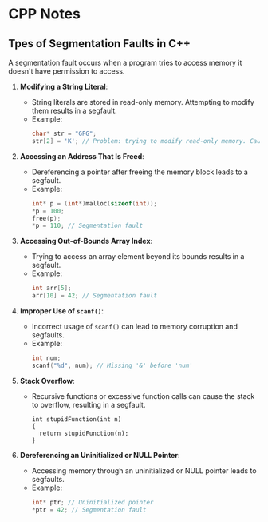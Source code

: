 # CPP Notes

## Tpes of Segmentation Faults in C++

A segmentation fault  occurs when a program tries to access memory it doesn't have permission to access.
1. **Modifying a String Literal**:
   - String literals are stored in read-only memory. Attempting to modify them results in a segfault.
   - Example:
     ```cpp
     char* str = "GFG";
     str[2] = 'K'; // Problem: trying to modify read-only memory. Causes a segfault
     ```

2. **Accessing an Address That Is Freed**:
   - Dereferencing a pointer after freeing the memory block leads to a segfault.
   - Example:
     ```cpp
     int* p = (int*)malloc(sizeof(int));
     *p = 100;
     free(p);
     *p = 110; // Segmentation fault
     ```

3. **Accessing Out-of-Bounds Array Index**:
   - Trying to access an array element beyond its bounds results in a segfault.
   - Example:
     ```cpp
     int arr[5];
     arr[10] = 42; // Segmentation fault
     ```

4. **Improper Use of `scanf()`**:
   - Incorrect usage of `scanf()` can lead to memory corruption and segfaults.
   - Example:
     ```cpp
     int num;
     scanf("%d", num); // Missing '&' before 'num'
     ```

5. **Stack Overflow**:
   - Recursive functions or excessive function calls can cause the stack to overflow, resulting in a segfault.
     ```
     int stupidFunction(int n)
     {
       return stupidFunction(n);
     }
     ```

6. **Dereferencing an Uninitialized or NULL Pointer**:
   - Accessing memory through an uninitialized or NULL pointer leads to segfaults.
   - Example:
     ```cpp
     int* ptr; // Uninitialized pointer
     *ptr = 42; // Segmentation fault
     ```

